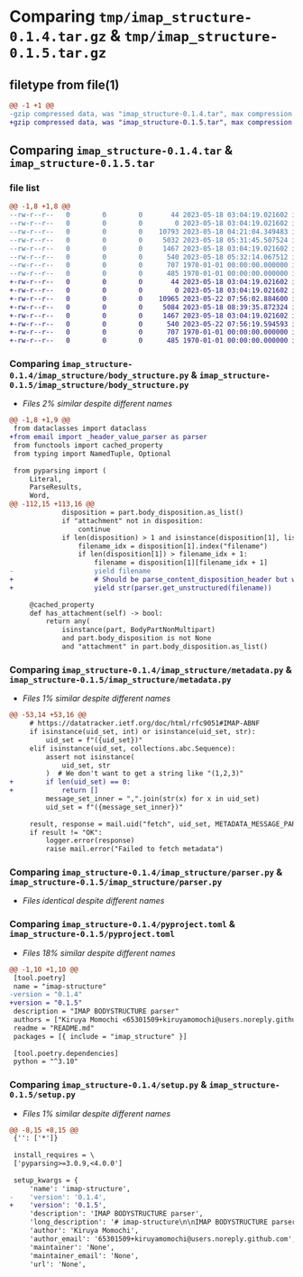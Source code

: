 # Comparing `tmp/imap_structure-0.1.4.tar.gz` & `tmp/imap_structure-0.1.5.tar.gz`

## filetype from file(1)

```diff
@@ -1 +1 @@
-gzip compressed data, was "imap_structure-0.1.4.tar", max compression
+gzip compressed data, was "imap_structure-0.1.5.tar", max compression
```

## Comparing `imap_structure-0.1.4.tar` & `imap_structure-0.1.5.tar`

### file list

```diff
@@ -1,8 +1,8 @@
--rw-r--r--   0        0        0       44 2023-05-18 03:04:19.021602 imap_structure-0.1.4/README.md
--rw-r--r--   0        0        0        0 2023-05-18 03:04:19.021602 imap_structure-0.1.4/imap_structure/__init__.py
--rw-r--r--   0        0        0    10793 2023-05-18 04:21:04.349483 imap_structure-0.1.4/imap_structure/body_structure.py
--rw-r--r--   0        0        0     5032 2023-05-18 05:31:45.507524 imap_structure-0.1.4/imap_structure/metadata.py
--rw-r--r--   0        0        0     1467 2023-05-18 03:04:19.021602 imap_structure-0.1.4/imap_structure/parser.py
--rw-r--r--   0        0        0      540 2023-05-18 05:32:14.067512 imap_structure-0.1.4/pyproject.toml
--rw-r--r--   0        0        0      707 1970-01-01 00:00:00.000000 imap_structure-0.1.4/setup.py
--rw-r--r--   0        0        0      485 1970-01-01 00:00:00.000000 imap_structure-0.1.4/PKG-INFO
+-rw-r--r--   0        0        0       44 2023-05-18 03:04:19.021602 imap_structure-0.1.5/README.md
+-rw-r--r--   0        0        0        0 2023-05-18 03:04:19.021602 imap_structure-0.1.5/imap_structure/__init__.py
+-rw-r--r--   0        0        0    10965 2023-05-22 07:56:02.884600 imap_structure-0.1.5/imap_structure/body_structure.py
+-rw-r--r--   0        0        0     5084 2023-05-18 08:39:35.872324 imap_structure-0.1.5/imap_structure/metadata.py
+-rw-r--r--   0        0        0     1467 2023-05-18 03:04:19.021602 imap_structure-0.1.5/imap_structure/parser.py
+-rw-r--r--   0        0        0      540 2023-05-22 07:56:19.594593 imap_structure-0.1.5/pyproject.toml
+-rw-r--r--   0        0        0      707 1970-01-01 00:00:00.000000 imap_structure-0.1.5/setup.py
+-rw-r--r--   0        0        0      485 1970-01-01 00:00:00.000000 imap_structure-0.1.5/PKG-INFO
```

### Comparing `imap_structure-0.1.4/imap_structure/body_structure.py` & `imap_structure-0.1.5/imap_structure/body_structure.py`

 * *Files 2% similar despite different names*

```diff
@@ -1,8 +1,9 @@
 from dataclasses import dataclass
+from email import _header_value_parser as parser
 from functools import cached_property
 from typing import NamedTuple, Optional
 
 from pyparsing import (
     Literal,
     ParseResults,
     Word,
@@ -112,15 +113,16 @@
             disposition = part.body_disposition.as_list()
             if "attachment" not in disposition:
                 continue
             if len(disposition) > 1 and isinstance(disposition[1], list):
                 filename_idx = disposition[1].index("filename")
                 if len(disposition[1]) > filename_idx + 1:
                     filename = disposition[1][filename_idx + 1]
-                    yield filename
+                    # Should be parse_content_disposition_header but we use get_unstructured
+                    yield str(parser.get_unstructured(filename))
 
     @cached_property
     def has_attachment(self) -> bool:
         return any(
             isinstance(part, BodyPartNonMultipart)
             and part.body_disposition is not None
             and "attachment" in part.body_disposition.as_list()
```

### Comparing `imap_structure-0.1.4/imap_structure/metadata.py` & `imap_structure-0.1.5/imap_structure/metadata.py`

 * *Files 1% similar despite different names*

```diff
@@ -53,14 +53,16 @@
     # https://datatracker.ietf.org/doc/html/rfc9051#IMAP-ABNF
     if isinstance(uid_set, int) or isinstance(uid_set, str):
         uid_set = f"({uid_set})"
     elif isinstance(uid_set, collections.abc.Sequence):
         assert not isinstance(
             uid_set, str
         )  # We don't want to get a string like "(1,2,3)"
+        if len(uid_set) == 0:
+            return []
         message_set_inner = ",".join(str(x) for x in uid_set)
         uid_set = f"({message_set_inner})"
 
     result, response = mail.uid("fetch", uid_set, METADATA_MESSAGE_PARTS)
     if result != "OK":
         logger.error(response)
         raise mail.error("Failed to fetch metadata")
```

### Comparing `imap_structure-0.1.4/imap_structure/parser.py` & `imap_structure-0.1.5/imap_structure/parser.py`

 * *Files identical despite different names*

### Comparing `imap_structure-0.1.4/pyproject.toml` & `imap_structure-0.1.5/pyproject.toml`

 * *Files 18% similar despite different names*

```diff
@@ -1,10 +1,10 @@
 [tool.poetry]
 name = "imap-structure"
-version = "0.1.4"
+version = "0.1.5"
 description = "IMAP BODYSTRUCTURE parser"
 authors = ["Kiruya Momochi <65301509+kiruyamomochi@users.noreply.github.com>"]
 readme = "README.md"
 packages = [{ include = "imap_structure" }]
 
 [tool.poetry.dependencies]
 python = "^3.10"
```

### Comparing `imap_structure-0.1.4/setup.py` & `imap_structure-0.1.5/setup.py`

 * *Files 1% similar despite different names*

```diff
@@ -8,15 +8,15 @@
 {'': ['*']}
 
 install_requires = \
 ['pyparsing>=3.0.9,<4.0.0']
 
 setup_kwargs = {
     'name': 'imap-structure',
-    'version': '0.1.4',
+    'version': '0.1.5',
     'description': 'IMAP BODYSTRUCTURE parser',
     'long_description': '# imap-structure\n\nIMAP BODYSTRUCTURE parser\n',
     'author': 'Kiruya Momochi',
     'author_email': '65301509+kiruyamomochi@users.noreply.github.com',
     'maintainer': 'None',
     'maintainer_email': 'None',
     'url': 'None',
```

